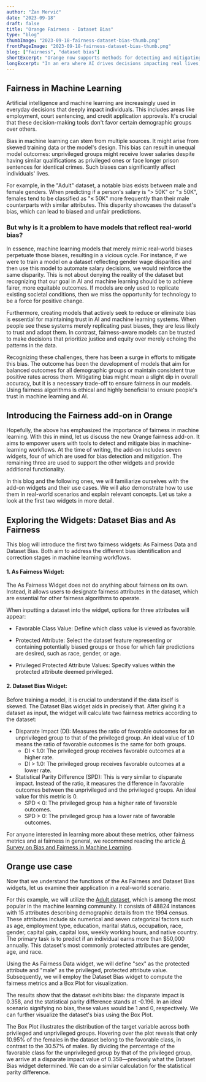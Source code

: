 ```yaml
---
author: "Žan Mervič"
date: "2023-09-18"
draft: false
title: "Orange Fairness - Dataset Bias"
type: "blog"
thumbImage: "2023-09-18-fairness-dataset-bias-thumb.png"
frontPageImage: "2023-09-18-fairness-dataset-bias-thumb.png"
blog: ["fairness", "dataset bias"]
shortExcerpt: "Orange now supports methods for detecting and mitigating bias in machine learning."
longExcerpt: "In an era where AI drives decisions impacting real lives, fairness in machine learning is paramount. Take the `Adult` dataset, which shows discrepancies in salary predictions based on gender. Addressing such concerns, Orange introduces a fairness add-on. Using new widgets, users can identify and mitigate biases in their datasets or model predictions."
---
```


## Fairness in Machine Learning

Artificial intelligence and machine learning are increasingly used in everyday decisions that deeply impact individuals. This includes areas like employment, court sentencing, and credit application approvals. It's crucial that these decision-making tools don't favor certain demographic groups over others.

Bias in machine learning can stem from multiple sources. It might arise from skewed training data or the model's design. This bias can result in unequal model outcomes: unprivileged groups might receive lower salaries despite having similar qualifications as privileged ones or face longer prison sentences for identical crimes. Such biases can significantly affect individuals' lives.

For example, in the "Adult" dataset, a notable bias exists between male and female genders. When predicting if a person's salary is "> 50K" or "≤ 50K", females tend to be classified as "≤ 50K" more frequently than their male counterparts with similar attributes. This disparity showcases the dataset's bias, which can lead to biased and unfair predictions.

### But why is it a problem to have models that reflect real-world bias?

In essence, machine learning models that merely mimic real-world biases perpetuate those biases, resulting in a vicious cycle. For instance, if we were to train a model on a dataset reflecting gender wage disparities and then use this model to automate salary decisions, we would reinforce the same disparity. This is not about denying the reality of the dataset but recognizing that our goal in AI and machine learning should be to achieve fairer, more equitable outcomes. If models are only used to replicate existing societal conditions, then we miss the opportunity for technology to be a force for positive change.

Furthermore, creating models that actively seek to reduce or eliminate bias is essential for maintaining trust in AI and machine learning systems. When people see these systems merely replicating past biases, they are less likely to trust and adopt them. In contrast, fairness-aware models can be trusted to make decisions that prioritize justice and equity over merely echoing the patterns in the data.

Recognizing these challenges, there has been a surge in efforts to mitigate this bias. The outcome has been the development of models that aim for balanced outcomes for all demographic groups or maintain consistent true positive rates across them. Mitigating bias might mean a slight dip in overall accuracy, but it is a necessary trade-off to ensure fairness in our models. Using fairness algorithms is ethical and highly beneficial to ensure people's trust in machine learning and AI.

## Introducing the Fairness add-on in Orange

Hopefully, the above has emphasized the importance of fairness in machine learning. With this in mind, let us discuss the new Orange fairness add-on. It aims to empower users with tools to detect and mitigate bias in machine-learning workflows. At the time of writing, the add-on includes seven widgets, four of which are used for bias detection and mitigation. The remaining three are used to support the other widgets and provide additional functionality.

In this blog and the following ones, we will familiarize ourselves with the add-on widgets and their use cases. We will also demonstrate how to use them in real-world scenarios and explain relevant concepts. Let us take a look at the first two widgets in more detail.

## Exploring the Widgets: Dataset Bias and As Fairness

This blog will introduce the first two fairness widgets: As Fairness Data and Dataset Bias. Both aim to address the different bias identification and correction stages in machine learning workflows.


#### 1. As Fairness Widget:

The As Fairness Widget does not do anything about fairness on its own. Instead, it allows users to designate fairness attributes in the dataset, which are essential for other fairness algorithms to operate.

When inputting a dataset into the widget, options for three attributes will appear:

- Favorable Class Value: Define which class value is viewed as favorable.

- Protected Attribute: Select the dataset feature representing or containing potentially biased groups or those for which fair predictions are desired, such as race, gender, or age.

- Privileged Protected Attribute Values: Specify values within the protected attribute deemed privileged.

<WindowScreenshot src="2023-09-18-fairness-dataset-bias-as-fairness-data.png" />

#### 2. Dataset Bias Widget:

Before training a model, it is crucial to understand if the data itself is skewed. The Dataset Bias widget aids in precisely that. After giving it a dataset as input, the widget will calculate two fairness metrics according to the dataset:

- Disparate Impact (DI): Measures the ratio of favorable outcomes for an unprivileged group to that of the privileged group. An ideal value of 1.0 means the ratio of favorable outcomes is the same for both groups.
  - DI < 1.0: The privileged group receives favorable outcomes at a higher rate.
  - DI > 1.0: The privileged group receives favorable outcomes at a lower rate.
- Statistical Parity Difference (SPD): This is very similar to disparate impact. Instead of the ratio, it measures the difference in favorable outcomes between the unprivileged and the privileged groups. An ideal value for this metric is 0.
  - SPD < 0: The privileged group has a higher rate of favorable outcomes.
  - SPD > 0: The privileged group has a lower rate of favorable outcomes.

<WindowScreenshot src="2023-09-18-fairness-dataset-bias.png" />

For anyone interested in learning more about these metrics, other fairness metrics and ai fairness in general, we recommend reading the article [A Survey on Bias and Fairness in Machine Learning](https://arxiv.org/pdf/1908.09635.pdf).


## Orange use case

Now that we understand the functions of the As Fairness and Dataset Bias widgets, let us examine their application in a real-world scenario. 

For this example, we will utilize the [Adult dataset](https://archive.ics.uci.edu/ml/datasets/adult), which is among the most popular in the machine learning community. It consists of 48824 instances with 15 attributes describing demographic details from the 1994 census. These attributes include six numerical and seven categorical factors such as age, employment type, education, marital status, occupation, race, gender, capital gain, capital loss, weekly working hours, and native country. The primary task is to predict if an individual earns more than $50,000 annually. This dataset's most commonly protected attributes are gender, age, and race.

Using the As Fairness Data widget, we will define "sex" as the protected attribute and "male" as the privileged, protected attribute value. Subsequently, we will employ the Dataset Bias widget to compute the fairness metrics and a Box Plot for visualization.

<WindowScreenshot src="2023-09-18-fairness-dataset-bias-use-case.png" />

The results show that the dataset exhibits bias: the disparate impact is 0.358, and the statistical parity difference stands at -0.196. In an ideal scenario signifying no bias, these values would be 1 and 0, respectively. We can further visualize the dataset's bias using the Box Plot.

<WindowScreenshot src="2023-09-18-fairness-dataset-bias-box-plot.png" />

The Box Plot illustrates the distribution of the target variable across both privileged and unprivileged groups. Hovering over the plot reveals that only 10.95% of the females in the dataset belong to the favorable class, in contrast to the 30.57% of males. By dividing the percentage of the favorable class for the unprivileged group by that of the privileged group, we arrive at a disparate impact value of 0.358—precisely what the Dataset Bias widget determined. We can do a similar calculation for the statistical parity difference.

